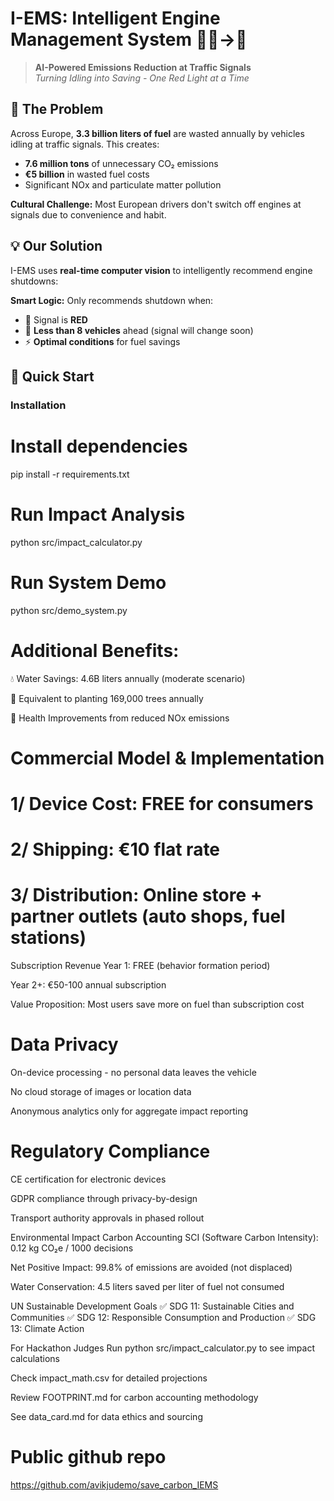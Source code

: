 # I-EMS: Intelligent Engine Management System 🚗💨→🌱

> **AI-Powered Emissions Reduction at Traffic Signals**  
> *Turning Idling into Saving - One Red Light at a Time*

## 🎯 The Problem

Across Europe, **3.3 billion liters of fuel** are wasted annually by vehicles idling at traffic signals. This creates:
- **7.6 million tons** of unnecessary CO₂ emissions
- **€5 billion** in wasted fuel costs
- Significant NOx and particulate matter pollution

**Cultural Challenge:** Most European drivers don't switch off engines at signals due to convenience and habit.

## 💡 Our Solution

I-EMS uses **real-time computer vision** to intelligently recommend engine shutdowns:


**Smart Logic:** Only recommends shutdown when:
- 🚦 Signal is **RED** 
- 🚗 **Less than 8 vehicles** ahead (signal will change soon)
- ⚡ **Optimal conditions** for fuel savings

## 🚀 Quick Start

### Installation


# Install dependencies
pip install -r requirements.txt

# Run Impact Analysis
python src/impact_calculator.py

# Run System Demo
python src/demo_system.py

# Additional Benefits:

💧 Water Savings: 4.6B liters annually (moderate scenario)

🌳 Equivalent to planting 169,000 trees annually

🏥 Health Improvements from reduced NOx emissions

# Commercial Model & Implementation
# 1/ Device Cost: FREE for consumers

# 2/ Shipping: €10 flat rate

# 3/ Distribution: Online store + partner outlets (auto shops, fuel stations)
Subscription Revenue
Year 1: FREE (behavior formation period)

Year 2+: €50-100 annual subscription

Value Proposition: Most users save more on fuel than subscription cost

# Data Privacy
On-device processing - no personal data leaves the vehicle

No cloud storage of images or location data

Anonymous analytics only for aggregate impact reporting

# Regulatory Compliance
CE certification for electronic devices

GDPR compliance through privacy-by-design

Transport authority approvals in phased rollout

Environmental Impact
Carbon Accounting
SCI (Software Carbon Intensity): 0.12 kg CO₂e / 1000 decisions

Net Positive Impact: 99.8% of emissions are avoided (not displaced)

Water Conservation: 4.5 liters saved per liter of fuel not consumed

UN Sustainable Development Goals
✅ SDG 11: Sustainable Cities and Communities
✅ SDG 12: Responsible Consumption and Production
✅ SDG 13: Climate Action

For Hackathon Judges
Run python src/impact_calculator.py to see impact calculations

Check impact_math.csv for detailed projections

Review FOOTPRINT.md for carbon accounting methodology

See data_card.md for data ethics and sourcing
# Public github repo
https://github.com/avikjudemo/save_carbon_IEMS